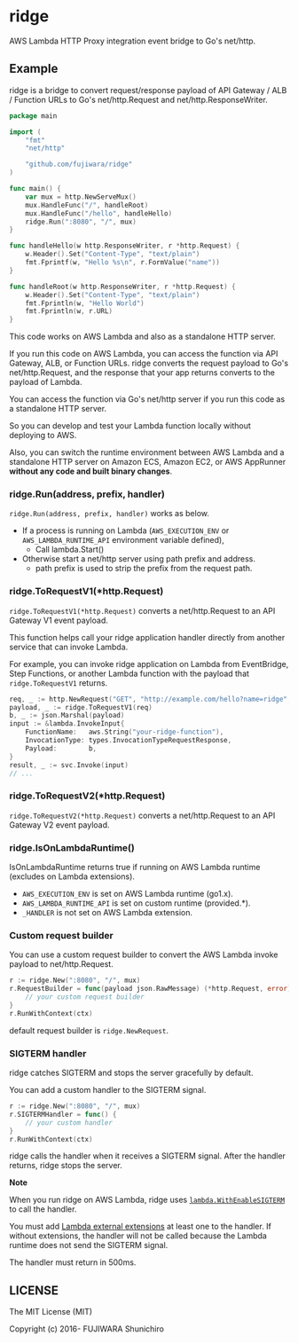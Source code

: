 # ridge

AWS Lambda HTTP Proxy integration event bridge to Go's net/http.

## Example

ridge is a bridge to convert request/response payload of API Gateway / ALB / Function URLs to Go's net/http.Request and net/http.ResponseWriter.

```go
package main

import (
	"fmt"
	"net/http"

	"github.com/fujiwara/ridge"
)

func main() {
	var mux = http.NewServeMux()
	mux.HandleFunc("/", handleRoot)
	mux.HandleFunc("/hello", handleHello)
	ridge.Run(":8080", "/", mux)
}

func handleHello(w http.ResponseWriter, r *http.Request) {
	w.Header().Set("Content-Type", "text/plain")
	fmt.Fprintf(w, "Hello %s\n", r.FormValue("name"))
}

func handleRoot(w http.ResponseWriter, r *http.Request) {
	w.Header().Set("Content-Type", "text/plain")
	fmt.Fprintln(w, "Hello World")
	fmt.Fprintln(w, r.URL)
}
```

This code works on AWS Lambda and also as a standalone HTTP server.

If you run this code on AWS Lambda, you can access the function via API Gateway,  ALB,  or Function URLs. ridge converts the request payload to Go's net/http.Request, and the response that your app returns converts to the payload of Lambda.

You can access the function via Go's net/http server if you run this code as a standalone HTTP server.

So you can develop and test your Lambda function locally without deploying to AWS.

Also, you can switch the runtime environment between AWS Lambda and a standalone HTTP server on Amazon ECS, Amazon EC2, or AWS AppRunner **without any code and built binary changes**.

### ridge.Run(address, prefix, handler)

`ridge.Run(address, prefix, handler)` works as below.

- If a process is running on Lambda (`AWS_EXECUTION_ENV` or `AWS_LAMBDA_RUNTIME_API` environment variable defined),
  - Call lambda.Start()
- Otherwise start a net/http server using path prefix and address.
  - path prefix is used to strip the prefix from the request path.

### ridge.ToRequestV1(*http.Request)

`ridge.ToRequestV1(*http.Request)` converts a net/http.Request to an API Gateway V1 event payload.

This function helps call your ridge application handler directly from another service that can invoke Lambda.

For example, you can invoke ridge application on Lambda from EventBridge, Step Functions, or another Lambda function with the payload that `ridge.ToRequestV1` returns.

```go
req, _ := http.NewRequest("GET", "http://example.com/hello?name=ridge", nil)
payload, _ := ridge.ToRequestV1(req)
b, _ := json.Marshal(payload)
input := &lambda.InvokeInput{
	FunctionName:   aws.String("your-ridge-function"),
	InvocationType: types.InvocationTypeRequestResponse,
	Payload:        b,
}
result, _ := svc.Invoke(input)
// ...
```

### ridge.ToRequestV2(*http.Request)

`ridge.ToRequestV2(*http.Request)` converts a net/http.Request to an API Gateway V2 event payload.

### ridge.IsOnLambdaRuntime()

IsOnLambdaRuntime returns true if running on AWS Lambda runtime (excludes on Lambda extensions).

- `AWS_EXECUTION_ENV` is set on AWS Lambda runtime (go1.x).
- `AWS_LAMBDA_RUNTIME_API` is set on custom runtime (provided.*).
- `_HANDLER` is not set on AWS Lambda extension.

### Custom request builder

You can use a custom request builder to convert the AWS Lambda invoke payload to net/http.Request.

```go
r := ridge.New(":8080", "/", mux)
r.RequestBuilder = func(payload json.RawMessage) (*http.Request, error) {
    // your custom request builder
}
r.RunWithContext(ctx)
```

default request builder is `ridge.NewRequest`.

### SIGTERM handler

ridge catches SIGTERM and stops the server gracefully by default.

You can add a custom handler to the SIGTERM signal.

```go
r := ridge.New(":8080", "/", mux)
r.SIGTERMHandler = func() {
	// your custom handler
}
r.RunWithContext(ctx)
```

ridge calls the handler when it receives a SIGTERM signal. After the handler returns, ridge stops the server.

**Note**

When you run ridge on AWS Lambda, ridge uses [`lambda.WithEnableSIGTERM`](https://pkg.go.dev/github.com/aws/aws-lambda-go/lambda#WithEnableSIGTERM) to call the handler.

You must add [Lambda external extensions](https://docs.aws.amazon.com/lambda/latest/dg/lambda-extensions.html) at least one to the handler. If without extensions, the handler will not be called because the Lambda runtime does not send the SIGTERM signal.

The handler must return in 500ms.

## LICENSE

The MIT License (MIT)

Copyright (c) 2016- FUJIWARA Shunichiro
